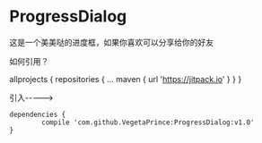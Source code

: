 # ProgressDialog

这是一个美美哒的进度框，如果你喜欢可以分享给你的好友

如何引用？

allprojects {
		repositories {
			...
			maven { url 'https://jitpack.io' }
		}
	}

引入----->

	dependencies {
	        compile 'com.github.VegetaPrince:ProgressDialog:v1.0'
	}

		
